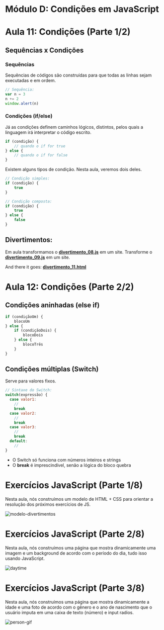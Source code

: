 # Módulo D: Condições em JavaScript

# Aula 11: Condições (Parte 1/2)

## Sequências x Condições

### Sequências

Sequências de códigos são construídas para que todas as linhas sejam executadas e em ordem.

```javascript
// Sequência:
var n = 3
n += 2
window.alert(n)
```

### Condições (if/else)

Já as condições definem caminhos lógicos, distintos, pelos quais a linguagem irá interpretar o código escrito.

```javascript
if (condição) {
    // quando o if for true
} else {
    // quando o if for false
}

```

Existem alguns tipos de condição. Nesta aula, veremos dois deles.

```javascript
// Condição simples:
if (condição) {
    true
}

// Condição composta:
if (condição) {
    true
} else {
    false
}
```

## Divertimentos:

Em aula transformamos o **[divertimento_08.js](https://github.com/guiemi-learning-center/curso-javascript-guanabara/blob/master/modulo_d/11_Condicoes_Parte_Um/divertimento_08.js)** em um site. Transforme o **[divertimento_09.js](https://github.com/guiemi-learning-center/curso-javascript-guanabara/blob/master/modulo_d/11_Condicoes_Parte_Um/divertimento_09.js)** em um site.

And there it goes: **[divertimento_11.html](https://github.com/guiemi-learning-center/curso-javascript-guanabara/blob/master/modulo_d/11_Condicoes_Parte_Um/divertimento_11.html)**

# Aula 12: Condições (Parte 2/2)

## Condições aninhadas (else if)

```javascript
if (condiçãoUm) {
    blocoUm
} else {
    if (condiçãoDois) {
        blocoDois
    } else {
        blocoTrês
    }
}
```

## Condições múltiplas (Switch)

Serve para valores fixos.

```javascript
// Sintaxe do Switch:
switch(expressão) {
  case valor1:
    //
    break
  case valor2:
    //
    break
  case valor3:
  	//
    break
  default:
   	//
}
```

* O Switch só funciona com números inteiros e strings
* O **break** é imprescindível, senão a lógica do bloco quebra

# Exercícios JavaScript (Parte 1/8)

Nesta aula, nós construímos um modelo de HTML + CSS para orientar a resolução dos próximos exercícios de JS.

![modelo-divertimentos](https://github.com/guiemi-learning-center/curso-javascript-guanabara/blob/master/media/modelo-divertimentos.JPG)

# Exercícios JavaScript (Parte 2/8)

Nesta aula, nós construímos uma página que mostra dinamicamente uma imagem e um background de acordo com o período do dia, tudo isso usando JavaScript.

![daytime](https://github.com/guiemi-learning-center/curso-javascript-guanabara/blob/master/media/daytime.gif)

# Exercícios JavaScript (Parte 3/8)

Nesta aula, nós construímos uma página que mostra dinamicamente a idade e uma foto de acordo com o gênero e o ano de nascimento que o usuário imputa em uma caixa de texto (número) e input radios.

![person-gif](https://github.com/guiemi-learning-center/curso-javascript-guanabara/blob/master/modulo_d/Divertimentos/divertimento_15/gif.gif)